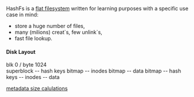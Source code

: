 HashFs is a [flat filesystem](https://en.wikipedia.org/wiki/File_system#Flat_file_systems) written for learning purposes 
with a specific use case in mind:

- store a huge number of files,
- many (milions) creat\`s, few unlink\`s,
- fast file lookup.
  
#### Disk Layout

blk 0 / byte 1024    
superblock -- hash keys bitmap -- inodes bitmap  --  data bitmap  --  hash keys  --  inodes -- data

[metadata size calulations](https://docs.google.com/spreadsheets/d/1HkgOJFZwWhxS5sdxalrPe4urQfaviGriIXZLOjGbrfY/edit#gid=0)

